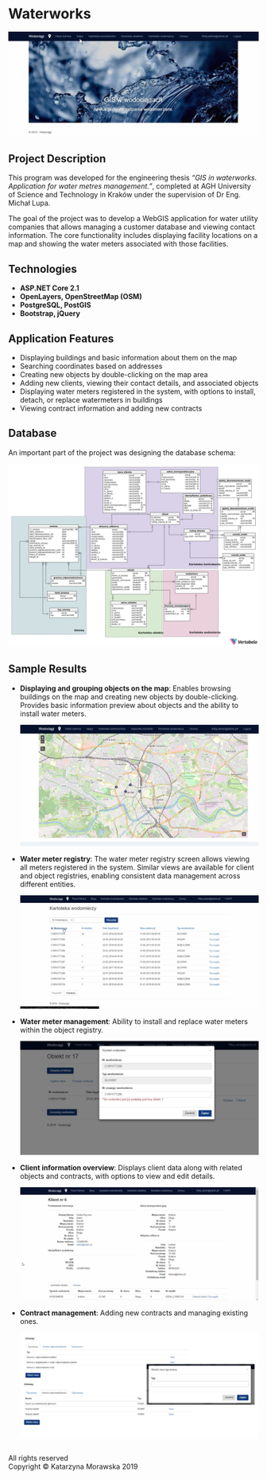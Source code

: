 # Waterworks

![Homepage](https://github.com/natamora/natamora/blob/main/images/waterworks/mainPage.png)

## Project Description

This program was developed for the engineering thesis *“GIS in waterworks. Application for water metres management.”*, completed at AGH University of Science and Technology in Kraków under the supervision of Dr Eng. Michał Lupa.

The goal of the project was to develop a WebGIS application for water utility companies that allows managing a customer database and viewing contact information. The core functionality includes displaying facility locations on a map and showing the water meters associated with those facilities.

## Technologies

* **ASP.NET Core 2.1**  
* **OpenLayers, OpenStreetMap (OSM)**  
* **PostgreSQL, PostGIS**  
* **Bootstrap, jQuery**

## Application Features

* Displaying buildings and basic information about them on the map  
* Searching coordinates based on addresses  
* Creating new objects by double-clicking on the map area  
* Adding new clients, viewing their contact details, and associated objects  
* Displaying water meters registered in the system, with options to install, detach, or replace watermeters in buildings  
* Viewing contract information and adding new contracts  

## Database

An important part of the project was designing the database schema:

![Database schema designed for the project](https://github.com/natamora/natamora/blob/main/images/waterworks/baza.png)

## Sample Results

* **Displaying and grouping objects on the map**: Enables browsing buildings on the map and creating new objects by double-clicking. Provides basic information preview about objects and the ability to install water meters.

  ![Map of objects](https://github.com/natamora/natamora/blob/main/images/waterworks/mapa.png)

* **Water meter registry**: The water meter registry screen allows viewing all meters registered in the system. Similar views are available for client and object registries, enabling consistent data management across different entities.

  ![Water meter registry](https://github.com/natamora/natamora/blob/main/images/waterworks/KartotekaWodomierzy.png)

* **Water meter management**: Ability to install and replace water meters within the object registry.

  ![Water meter replacement](https://github.com/natamora/natamora/blob/main/images/waterworks/WymienWodomierz2.png)

* **Client information overview**: Displays client data along with related objects and contracts, with options to view and edit details.

  ![Client registry](https://github.com/natamora/natamora/blob/main/images/waterworks/klient.png)

* **Contract management**: Adding new contracts and managing existing ones.

  ![Contract management](https://github.com/natamora/natamora/blob/main/images/waterworks/umowy.png)

##

All rights reserved  
Copyright &copy; Katarzyna Morawska 2019
